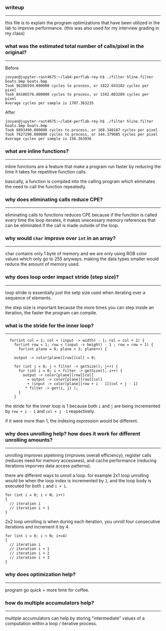### writeup
---

this file is to explain the program optimizations that have been utilized in the lab to improve performance.
(this was also used for my interview grading in my class)

### what was the estimated total number of calls/pixel in the original?
---

Before
```
jovyan@jupyter-rast4675:~/lab4-perflab-rey-h$ ./filter hline.filter boats.bmp boats.bmp
Took 96286594.000000 cycles to process, or 1822.643182 cycles per pixel
Took 84106576.000000 cycles to process, or 1592.083289 cycles per pixel
Average cycles per sample is 1707.363235
```

After
```
jovyan@jupyter-rast4675:~/lab4-perflab-rey-h$ ./filter hline.filter boats.bmp boats.bmp
Took 8893498.000000 cycles to process, or 168.348187 cycles per pixel
Took 7627290.000000 cycles to process, or 144.379685 cycles per pixel
Average cycles per sample is 156.363936
```

### what are inline functions?
---

inline functions are a feature that make a program run faster by reducing the time it takes for repetitive function calls.

basically, a function is compiled into the calling program which eliminates the need to call the function repeatedly.


### why does eliminating calls reduce CPE?
---

eliminating calls to functions reduces CPE because if the function is called every time the loop iterates, it makes unecessary memory references that can be eliminated if the call is made outside of the loop.


### why would `char` improve over `int` in an array?
---

char contains only 1 byte of memory and we are only using RGB color values which only go to 255 anyways. making the data types smaller would reduce the amount of memory used.


### why does loop order impact stride (step size)?
---

loop stride is essentially just the setp size used when iterating over a sequence of elements.

the step size is important because the more times you can step inside an iteration, the faster the program can compile.


### what is the stride for the inner loop?
---

```
  for(int col = 1; col < (input -> width) - 1; col = col + 1) {
    for(int row = 1; row < (input -> height) - 1 ; row = row + 1) {
      for(int plane = 0; plane < 3; plane++) {

	output -> color[plane][row][col] = 0;

	for (int j = 0; j < filter -> getSize(); j++) {
	  for (int i = 0; i < filter -> getSize(); i++) {	
	    output -> color[plane][row][col]
	      = output -> color[plane][row][col]
	      + (input -> color[plane][row + i - 1][col + j - 1] 
		 * filter -> get(i, j) );
	  }
	}
```

the stride for the inner loop is 1 because both `i` and `j` are being incremented by `row + i - 1` and `col + j -1` respectively.

if it were more than 1, the indexing expression would be different.


### why does unrolling help? how does it work for different unrolling amounts?
---

unrolling improves pipelining (improves overall efficiency), register calls (reduces need for memory accessees), and cache performance (reducing iterations imporves data access patterns).

there are different ways to unroll a loop. for example 2x1 loop unrolling would be when the loop index is incremented by `2`, and the loop body is executed for both `i` and `i + 1`.

```
for (int i = 0; i < N; i++)
{
  // iteration i
  // iteration i + 1
}
```

2x2 loop unrolling is when during each iteration, you unroll four consecutive iterations and increment it by 4.


```
for (int i = 0; i < N; i+=4)
{
  // iteration i
  // iteration i + 1
  // iteration i + 2
  // iteration i + 3
}
```

### why does optimization help?
---

program go quick = more time for coffee.


### how do multiple accumulators help?
---

multiple accumulators can help by storing "intermediate" values of a computation within a loop / iterative process.